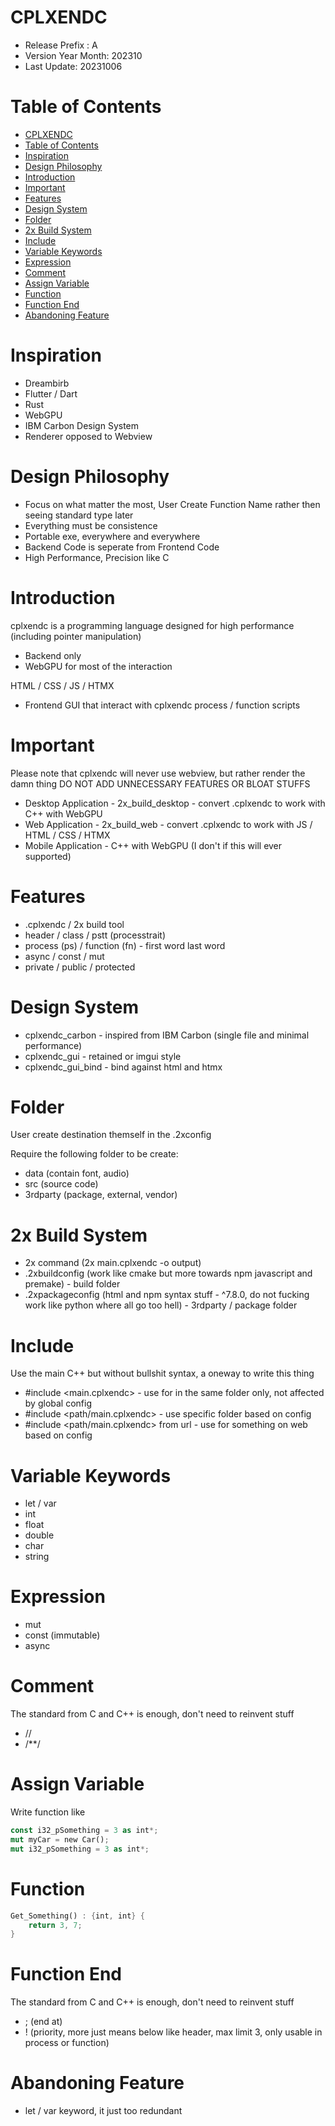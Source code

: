 # CPLXENDC
- Release Prefix : A
- Version Year Month: 202310
- Last Update: 20231006

# Table of Contents
- [CPLXENDC](#cplxendc)
- [Table of Contents](#table-of-contents)
- [Inspiration](#inspiration)
- [Design Philosophy](#design-philosophy)
- [Introduction](#introduction)
- [Important](#important)
- [Features](#features)
- [Design System](#design-system)
- [Folder](#folder)
- [2x Build System](#2x-build-system)
- [Include](#include)
- [Variable Keywords](#variable-keywords)
- [Expression](#expression)
- [Comment](#comment)
- [Assign Variable](#assign-variable)
- [Function](#function)
- [Function End](#function-end)
- [Abandoning Feature](#abandoning-feature)

# Inspiration
- Dreambirb
- Flutter / Dart
- Rust
- WebGPU
- IBM Carbon Design System
- Renderer opposed to Webview

# Design Philosophy
- Focus on what matter the most, User Create Function Name rather then seeing standard type later
- Everything must be consistence
- Portable exe, everywhere and everywhere
- Backend Code is seperate from Frontend Code
- High Performance, Precision like C

# Introduction
cplxendc is a programming language designed for high performance (including pointer manipulation)
- Backend only
- WebGPU for most of the interaction

HTML / CSS / JS / HTMX
- Frontend GUI that interact with cplxendc process / function scripts

# Important
Please note that cplxendc will never use webview, but rather render the damn thing
DO NOT ADD UNNECESSARY FEATURES OR BLOAT STUFFS
- Desktop Application - 2x_build_desktop - convert .cplxendc to work with C++ with WebGPU
- Web Application - 2x_build_web - convert .cplxendc to work with JS / HTML / CSS / HTMX
- Mobile Application - C++ with WebGPU (I don't if this will ever supported)

# Features
- .cplxendc / 2x build tool
- header / class / pstt (processtrait)
- process (ps) / function (fn) - first word last word
- async / const / mut
- private / public / protected

# Design System
- cplxendc_carbon - inspired from IBM Carbon (single file and minimal performance)
- cplxendc_gui - retained or imgui style
- cplxendc_gui_bind - bind against html and htmx

# Folder
User create destination themself in the .2xconfig

Require the following folder to be create:
- data (contain font, audio)  
- src (source code)
- 3rdparty (package, external, vendor)

# 2x Build System
- 2x command (2x main.cplxendc -o output)
- .2xbuildconfig (work like cmake but more towards npm javascript and premake) - build folder
- .2xpackageconfig (html and npm syntax stuff - ^7.8.0, do not fucking work like python where all go too hell) - 3rdparty / package folder

# Include
Use the main C++ but without bullshit syntax, a oneway to write this thing 
- #include <main.cplxendc> - use for in the same folder only, not affected by global config
- #include <path/main.cplxendc> - use specific folder based on config
- #include <path/main.cplxendc> from url - use for something on web based on config

# Variable Keywords
- let / var
- int
- float
- double
- char
- string

# Expression
- mut
- const (immutable)
- async

# Comment
The standard from C and C++ is enough, don't need to reinvent stuff
- //
- /**/

# Assign Variable
Write function like

```rust
const i32_pSomething = 3 as int*;
mut myCar = new Car();
mut i32_pSomething = 3 as int*;
```

# Function

```rust
Get_Something() : {int, int} {
    return 3, 7;
}
```

# Function End
The standard from C and C++ is enough, don't need to reinvent stuff
- ; (end at) 
- ! (priority, more just means below like header, max limit 3, only usable in process or function)

# Abandoning Feature
- let / var keyword, it just too redundant